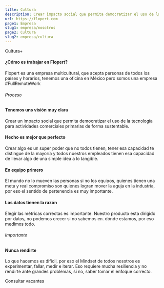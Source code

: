 ```yaml
---
title: Cultura
description: Crear impacto social que permita democratizar el uso de la tecnología para actividades comerciales primarias de forma sustentable.
url: https://flopert.com
page1: Empresa
slug1: empresa/nosotros
page2: Cultura
slug2: empresa/cultura
---
```

<section class="section">
    <div class="container">
        <div class="row align-items-center" id="counter">
            <div class="col-md-6">
                <img src="/images/comunity/team.jpeg" class="img-fluid" alt="">
            </div><!--end col-->
            <div class="col-md-6 mt-4 pt-2 mt-sm-0 pt-sm-0">
                <div class="ml-lg-4">
                    <div class="d-flex mb-4">
                        <span class="h1 mb-0"><span class="counter-value display-1 font-weight-bold" data-count="15">Cultura</span>+</span>
                    </div>
                    <div class="section-title">
                        <h4 class="title mb-4">¿Cómo es trabajar en Flopert?</h4>
                        <p class="text-muted">Flopert es una empresa multicultural, que acepta personas de todos los países y horarios, tenemos una oficina en México pero somos una empresa <span class="text-primary font-weight-bold">#FullRemoteWork</span></p>
                    </div>
                </div>
            </div><!--end col-->
        </div><!--end row-->
    </div><!--end container-->
</section>
<section class="section">
    <div class="container">
        <div class="row justify-content-center">
            <div class="col-12">
                <div class="section-title text-center mb-4 pb-2">
                    <h6 class="text-primary">Proceso</h6>
                    <h4 class="title mb-4">Tenemos uns visión muy clara</h4>
                    <p class="text-muted para-desc mx-auto mb-0">Crear un impacto social que permita <span class="text-primary font-weight-bold">democratizar</span> el uso de la tecnología para actividades comerciales primarias de forma sustentable.</p>
                </div>
            </div><!--end col-->
        </div><!--end row-->
        <div class="row">
            <div class="col-md-4 mt-4 pt-2">
                <div class="card features work-process bg-transparent process-arrow border-0 text-center">
                    <div class="icons rounded h1 text-center text-primary px-3">
                        <i class="uil uil-object-ungroup"></i>
                    </div>
                    <div class="card-body">
                        <h4 class="title text-dark">Hecho es mejor que perfecto</h4>
                        <p class="text-muted mb-0">Crear algo es un super poder que no todos tienen, tener esa capacidad te distingue de la mayoría y todos nuestros empleados tienen esa capacidad de llevar algo de una simple idea a lo tangible.</p>
                    </div>
                </div>
            </div><!--end col-->
            <div class="col-md-4 mt-md-5 pt-md-3 mt-4 pt-2">
                <div class="card features work-process bg-transparent process-arrow border-0 text-center">
                    <div class="icons rounded h1 text-center text-primary px-3">
                        <i class="uil uil-channel"></i>
                    </div>
                    <div class="card-body">
                        <h4 class="title text-dark">En equipo primero</h4>
                        <p class="text-muted mb-0">El mundo no lo mueven las personas si no los equipos, quienes tienen una meta y real compromiso son quienes logran mover la aguja en la industria, por eso el sentido de pertenencia es muy importante.</p>
                    </div>
                </div>
            </div><!--end col-->
            <div class="col-md-4 mt-md-5 pt-md-5 mt-4 pt-2">
                <div class="card features work-process bg-transparent d-none-arrow border-0 text-center">
                    <div class="icons rounded h1 text-center text-primary px-3">
                        <i class="uil uil-chart-line"></i>
                    </div>
                    <div class="card-body">
                        <h4 class="title text-dark">Los datos tienen la razón</h4>
                        <p class="text-muted mb-0">Elegir las métricas correctas es importante. Nuestro producto esta dirigido por datos, no podemos crecer si no sabemos en. dónde estamos, por eso medimos todo.</p>
                    </div>
                </div>
            </div><!--end col-->
        </div><!--end row-->
    </div><!--end container-->
    <div class="container mt-100 mt-60">
        <div class="row align-items-end mb-4 pb-4">
            <div class="col-md-8">
                <div class="section-title text-center text-md-left">
                    <h6 class="text-primary">Importante</h6>
                    <h4 class="title mb-4">Nunca rendirte</h4>
                    <p class="text-muted mb-0 para-desc">Lo que hacemos es difícil, por eso el <span class="text-primary font-weight-bold">Mindset</span> de todos nosotros es <span class="font-weight-bold">experimentar</span>, <span class="font-weight-bold">fallar</span>, <span class="font-weight-bold">medir</span> e <span class="font-weight-bold">iterar</span>. Eso requiere mucha resiliencia y no rendirte ante grandes problemas, si no, saber tomar el enfoque correcto.</p>
                </div>
            </div><!--end col-->
            <div class="col-md-4 mt-4 mt-sm-0">
                <div class="text-center text-md-right">
                    <nuxt-link to="/empresa/empleos" class="text-primary h6">Consultar vacantes <i class="uil uil-arrow-right"></i></nuxt-link>
                </div>
            </div><!--end col-->
        </div><!--end row-->
    </div><!--end container-->
</section>